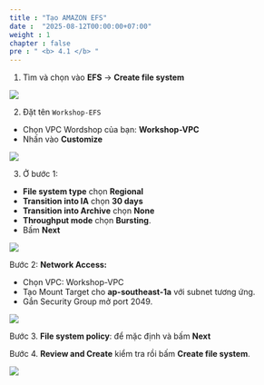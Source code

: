 ```yaml
---
title : "Tạo AMAZON EFS"
date :  "2025-08-12T00:00:00+07:00"
weight : 1 
chapter : false
pre : " <b> 4.1 </b> "
---
```


1. Tìm và chọn vào **EFS** ->  **Create file system**

![](/images/4.s3/EFS1.png)

2. Đặt tên `Workshop-EFS`
+ Chọn VPC Wordshop của bạn: **Workshop-VPC**
+ Nhấn vào **Customize**

![](/images/4.s3/EFS2.png)

3. Ở bước 1:
+ **File system type** chọn **Regional**
+ **Transition into IA** chọn **30 days**
+ **Transition into Archive** chọn **None**
+ **Throughput mode** chọn **Bursting**.
+ Bấm **Next**


![](/images/4.s3/EFS3.png)


Bước 2: **Network Access:**

+ Chọn VPC: Workshop-VPC
+ Tạo Mount Target cho **ap-southeast-1a** với subnet tương ứng.
+ Gắn Security Group mở port 2049.



![](/images/4.s3/EFS4.png)

Bước 3. **File system policy**: để mặc định và bấm **Next**

Bước 4. **Review and Create** kiểm tra rồi bấm **Create file system**.

![](/images/4.s3/EFS5.png)


